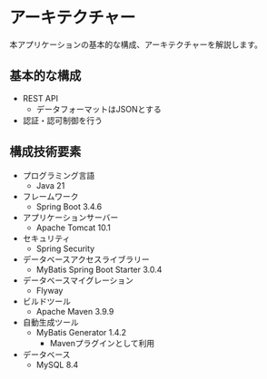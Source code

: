# アーキテクチャー

本アプリケーションの基本的な構成、アーキテクチャーを解説します。

## 基本的な構成

- REST API
  - データフォーマットはJSONとする
- 認証・認可制御を行う

## 構成技術要素

- プログラミング言語
  - Java 21
- フレームワーク
  - Spring Boot 3.4.6
- アプリケーションサーバー
  - Apache Tomcat 10.1
- セキュリティ
  - Spring Security
- データベースアクセスライブラリー
  - MyBatis Spring Boot Starter 3.0.4
- データベースマイグレーション
  - Flyway
- ビルドツール
  - Apache Maven 3.9.9
- 自動生成ツール
  - MyBatis Generator 1.4.2
    - Mavenプラグインとして利用
- データベース
  - MySQL 8.4

